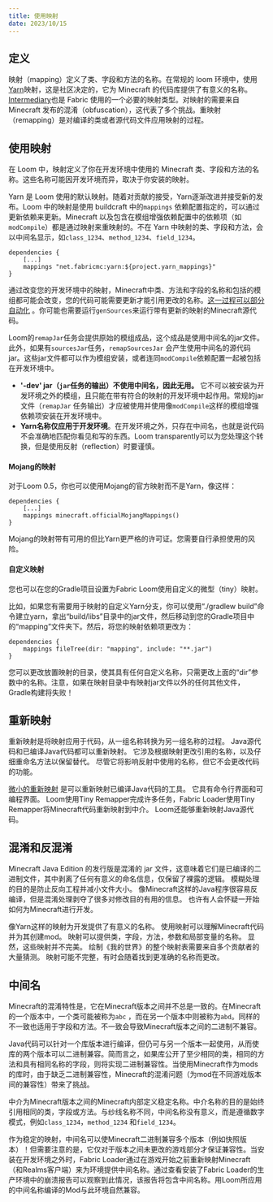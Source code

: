 ```yaml
---
title: 使用映射
date: 2023/10/15
---
```


## 定义

映射（mapping）定义了类、字段和方法的名称。在常规的 loom 环境中，使用[Yarn](https://github.com/FabricMC/yarn)映射，这是社区决定的，它为
Minecraft 的代码库提供了有意义的名称。[Intermediary](https://github.com/FabricMC/intermediary)也是 Fabric
使用的一个必要的映射类型。对映射的需要来自 Minecraft 发布的混淆（obfuscation），这代表了多个挑战。重映射（remapping）是对编译的类或者源代码文件应用映射的过程。

## 使用映射

在 Loom 中，映射定义了你在开发环境中使用的 Minecraft 类、字段和方法的名称。这些名称可能因开发环境而异，取决于你安装的映射。

Yarn 是 Loom 使用的默认映射。随着对贡献的接受，Yarn逐渐改进并接受新的发布。Loom 中的映射是使用 buildcraft 中的`mappings`
依赖配置指定的，可以通过更新依赖来更新。Minecraft 以及包含在模组增强依赖配置中的依赖项（如`modCompile`）都是通过映射来重映射的。不在
Yarn 中映射的类、字段和方法，会以中间名显示，如`class_1234`、`method_1234`、`field_1234`。

```
dependencies {
    [...]
    mappings "net.fabricmc:yarn:${project.yarn_mappings}"
}
```

通过改变您的开发环境中的映射，Minecraft中类、方法和字段的名称和包括的模组都可能会改变，您的代码可能需要更新才能引用更改的名称。[这一过程可以部分自动化](https://fabricmc.net/wiki/tutorial:migratemappings)
。你可能也需要运行`genSources`来运行带有更新的映射的Minecraft源代码。

Loom的`remapJar`任务会提供原始的模组成品，这个成品是使用中间名的jar文件。此外，如果有`sourcesJar`任务，`remapSourcesJar`
会产生使用中间名的源代码jar。这些jar文件都可以作为模组安装，或者连同`modCompile`依赖配置一起被包括在开发环境中。

- **'-dev' jar（`jar`任务的输出）不使用中间名，因此无用。**
  它不可以被安装为开发环境之外的模组，且只能在带有符合的映射的开发环境中起作用。常规的jar文件（`remapJar`
  任务输出）才应被使用并使用像`modCompile`这样的模组增强依赖项安装在开发环境中。
- **Yarn名称仅应用于开发环境**。在开发环境之外，只存在中间名，也就是说代码不会准确地匹配你看见和写的东西。Loom
  transparently可以为您处理这个转换，但是使用反射（reflection）时要谨慎。

#### Mojang的映射

对于Loom 0.5，你也可以使用Mojang的官方映射而不是Yarn，像这样：

```
dependencies {
    [...]
    mappings minecraft.officialMojangMappings()
}
```

Mojang的映射带有可用的但比Yarn更严格的许可证。您需要自行承担使用的风险。

#### 自定义映射

您也可以在您的Gradle项目设置为Fabric Loom使用自定义的微型（tiny）映射。

比如，如果您有需要用于映射的自定义Yarn分支，你可以使用“./gradlew
build”命令建立yarn，拿出“build/libs”目录中的jar文件，然后移动到您的Gradle项目中的“mapping”文件夹下。然后，将您的映射依赖项更改为：

```
dependencies {
    mappings fileTree(dir: "mapping", include: "**.jar")
}
```

您可以更改放置映射的目录，使其具有任何自定义名称，只需更改上面的“dir”参数中的名称。注意，如果在映射目录中有映射jar文件以外的任何其他文件，Gradle构建将失败！

## 重新映射

重新映射是将映射应用于代码，从一组名称转换为另一组名称的过程。 Java源代码和已编译Java代码都可以重新映射。
它涉及根据映射更改引用的名称，以及仔细重命名方法以保留替代。 尽管它将影响反射中使用的名称，但它不会更改代码的功能。

[微小的重新映射](https://github.com/FabricMC/tiny-remapper) 是可以重新映射已编译Java代码的工具。 它具有命令行界面和可编程界面。
Loom使用Tiny Remapper完成许多任务，Fabric Loader使用Tiny Remapper将Minecraft代码重新映射到中介。 Loom还能够重新映射Java源代码。

## 混淆和反混淆

Minecraft Java Edition 的发行版是混淆的 jar 文件，这意味着它们是已编译的二进制文件，其中剥离了任何有意义的命名信息，仅保留了裸露的逻辑。
模糊处理的目的是防止反向工程并减小文件大小。 像Minecraft这样的Java程序很容易反编译，但是混淆处理剥夺了很多对修改目的有用的信息。
也许有人会怀疑一开始如何为Minecraft进行开发。

像Yarn这样的映射为开发提供了有意义的名称。 使用映射可以理解Minecraft代码并为其创建mod。 映射可以提供类，字段，方法，参数和局部变量的名称。
显然，这些映射并不完美。 绘制《我的世界》的整个映射表需要来自多个贡献者的大量猜测。 映射可能不完整，有时会随着找到更准确的名称而更改。

## 中间名

Minecraft的混淆特性是，它在Minecraft版本之间并不总是一致的。在Minecraft的一个版本中，一个类可能被称为`abc`
，而在另一个版本中则被称为`abd`。同样的不一致也适用于字段和方法。不一致会导致Minecraft版本之间的二进制不兼容。

Java代码可以针对一个库版本进行编译，但仍可与另一个版本一起使用，从而使库的两个版本可以二进制兼容。简而言之，如果库公开了至少相同的类，相同的方法和具有相同名称的字段，则将实现二进制兼容性。当使用Minecraft作为mods的库时，由于缺乏二进制兼容性，Minecraft的混淆问题（为mod在不同游戏版本间的兼容性）带来了挑战。

中介为Minecraft版本之间的Minecraft内部定义稳定名称。中介名称的目的是始终引用相同的类，字段或方法。与纱线名称不同，中间名称没有意义，而是遵循数字模式，例如`class_1234`，`method_1234`
和`field_1234`。

作为稳定的映射，中间名可以使Minecraft二进制兼容多个版本（例如快照版本）！但需要注意的是，它仅对于版本之间未更改的游戏部分才保证兼容性。当安装在开发环境之外时，Fabric
Loader通过在游戏开始之前重新映射Minecraft（和Realms客户端）来为环境提供中间名称。通过查看安装了Fabric
Loader的生产环境中的崩溃报告可以观察到此情况，该报告将包含中间名称。用Loom所应用的中间名称编译的Mod与此环境自然兼容。